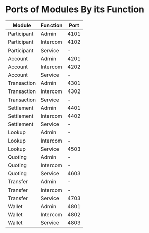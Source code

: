 # Ports of Modules By its Function

| Module      | Function | Port |
|-------------|----------|------|
| Participant | Admin    | 4101 |
| Participant | Intercom | 4102 |
| Participant | Service  | -    |
| Account     | Admin    | 4201 |
| Account     | Intercom | 4202 |
| Account     | Service  | -    |
| Transaction | Admin    | 4301 |
| Transaction | Intercom | 4302 |
| Transaction | Service  | -    |
| Settlement  | Admin    | 4401 |
| Settlement  | Intercom | 4402 |
| Settlement  | Service  | -    |
| Lookup      | Admin    | -    |
| Lookup      | Intercom | -    |
| Lookup      | Service  | 4503 |
| Quoting     | Admin    | -    |
| Quoting     | Intercom | -    |
| Quoting     | Service  | 4603 |
| Transfer    | Admin    | -    |
| Transfer    | Intercom | -    |
| Transfer    | Service  | 4703 |
| Wallet      | Admin    | 4801 |
| Wallet      | Intercom | 4802 |
| Wallet      | Service  | 4803 |